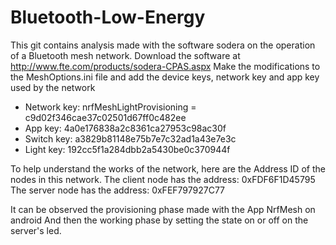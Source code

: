 # Bluetooth-Low-Energy
This git contains analysis made with the software sodera on the operation of a Bluetooth mesh network.
Download the software at http://www.fte.com/products/sodera-CPAS.aspx
Make the modifications to the MeshOptions.ini file and add the device keys, network key and app key used by the network

-	Network key: nrfMeshLightProvisioning = c9d02f346cae37c02501d67ff0c482ee
-	App key: 4a0e176838a2c8361ca27953c98ac30f
-	Switch key: a3829b81148e75b7e7c32ad1a43e7e3c
-	Light key: 192cc5f1a284dbb2a5430be0c370944f

To help understand the works of the network, here are the Address ID of the nodes in this network.
The client node has the address: 0xFDF6F1D45795 
The server node has the address: 0xFEF797927C77

It can be observed the provisioning phase made with the App NrfMesh on android
And then the working phase by setting the state on or off on the server's led.
